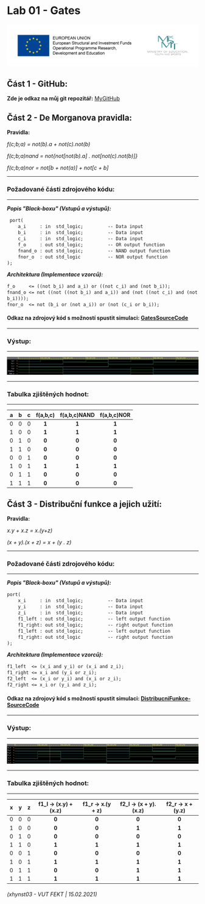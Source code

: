 # Lab 01 - Gates

![Logo](logolink_eng.jpg)

## Část 1 - GitHub:
**Zde je odkaz na můj git repozitář:** [MyGitHub](https://github.com/Heretic2k20/Digital-Electronics-1)

## Část 2 - De Morganova pravidla: 

**Pravidla:**

*f(c;b;a) = not(b).a + not(c).not(b)*

*f(c;b;a)nand = not{not[not(b).a] . not[not(c).not(b)]}*

*f(c;b;a)nor = not[b + not(a)] + not[c + b]*


------------------------------------------------------------------------
### Požadované části zdrojového kódu:
------------------------------------------------------------------------

***Popis "Black-boxu" (Vstupů a výstupů):***

     port(     
        a_i     : in  std_logic;         -- Data input        
        b_i     : in  std_logic;         -- Data input        
        c_i     : in  std_logic;         -- Data input        
        f_o     : out std_logic;         -- OR output function        
        fnand_o : out std_logic;         -- NAND output function        
        fnor_o  : out std_logic          -- NOR output function        
    );


***Architektura (Implementace vzorců):***


    f_o     <= ((not b_i) and a_i) or ((not c_i) and (not b_i));    
    fnand_o <= not ((not ((not b_i) and a_i)) and (not ((not c_i) and (not b_i))));    
    fnor_o  <= not (b_i or (not a_i)) or (not (c_i or b_i));
    

#### Odkaz na zdrojový kód s možností spustit simulaci: [GatesSourceCode](https://www.edaplayground.com/x/wtbF)

------------------------------------------------------------------------
### Výstup:
------------------------------------------------------------------------
![VystupSimulace-Gate](graf_De_Morganova_pravidla.JPG)

------------------------------------------------------------------------
### Tabulka zjištěných hodnot:
------------------------------------------------------------------------


**a** | **b** |**c** | **f(a,b,c)** |**f(a,b,c)NAND** |**f(a,b,c)NOR** |
| :-: | :-: | :-: | :-: | :-: | :-: |
| 0 | 0 | 0 | **1** | **1** | **1** |
| 1 | 0 | 0 | **1** | **1** | **1** |
| 0 | 1 | 0 | **0** | **0** | **0** |
| 1 | 1 | 0 | **0** | **0** | **0** |
| 0 | 0 | 1 | **0** | **0** | **0** |
| 1 | 0 | 1 | **1** | **1** | **1** |
| 0 | 1 | 1 | **0** | **0** | **0** |
| 1 | 1 | 1 | **0** | **0** | **0** |


## Část 3 - Distribuční funkce a jejich užití: 

**Pravidla:**

*x.y + x.z = x.(y+z)*

*(x + y).(x + z) = x + (y . z)*

------------------------------------------------------------------------
### Požadované části zdrojového kódu:
------------------------------------------------------------------------

***Popis "Black-boxu" (Vstupů a výstupů):***

    port( 
        x_i     : in  std_logic;         -- Data input
        y_i     : in  std_logic;         -- Data input
        z_i     : in  std_logic;         -- Data input
        f1_left : out std_logic;         -- left output function
        f1_right: out std_logic;         -- right output function
        f1_left : out std_logic;         -- left output function
        f1_right: out std_logic          -- right output function
    );
    
***Architektura (Implementace vzorců):***

    f1_left  <= (x_i and y_i) or (x_i and z_i);
    f1_right <= x_i and (y_i or z_i);
    f2_left  <= (x_i or y_i) and (x_i or z_i);
    f2_right <= x_i or (y_i and z_i);

#### Odkaz na zdrojový kód s možností spustit simulaci: [DistribucniFunkce-SourceCode](https://www.edaplayground.com/x/N_B9)

------------------------------------------------------------------------
### Výstup:
------------------------------------------------------------------------
![VystupSimulace-DistribucniRovnice](vystup_distribucni_funkce.JPG)

------------------------------------------------------------------------
### Tabulka zjištěných hodnot:
------------------------------------------------------------------------

| **x** | **y** |**z** | **f1_l -> (x.y) + (x.z)** |**f1_r -> x.(y + z)** |**f2_l -> (x + y).(x.z)** |**f2_r -> x + (y.z)** |
| :-: | :-: | :-: | :-: | :-: | :-: | :-: |
| 0 | 0 | 0 | **0** | **0** | **0** | **0** |
| 1 | 0 | 0 | **0** | **0** | **1** | **1** |
| 0 | 1 | 0 | **0** | **0** | **0** | **0** |
| 1 | 1 | 0 | **1** | **1** | **1** | **1** |
| 0 | 0 | 1 | **0** | **0** | **0** | **0** |
| 1 | 0 | 1 | **1** | **1** | **1** | **1** |
| 0 | 1 | 1 | **0** | **0** | **1** | **1** |
| 1 | 1 | 1 | **1** | **1** | **1** | **1** |



###### (xhynst03 - VUT FEKT  |  15.02.2021)
